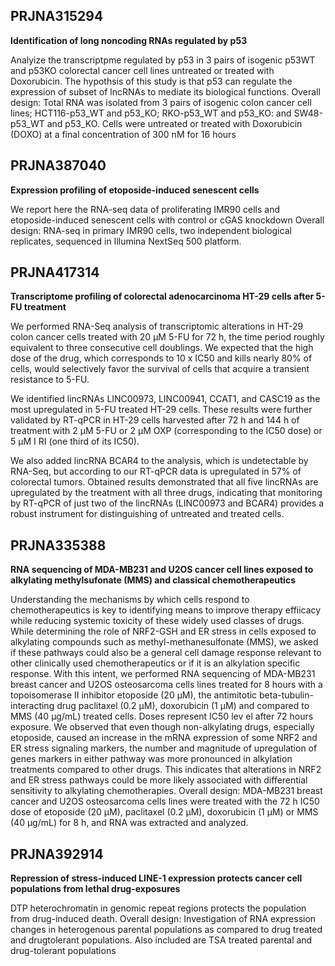 ## PRJNA315294

**Identification of long noncoding RNAs regulated by p53**

Analyize the transcriptpme regulated by p53 in 3 pairs of isogenic p53WT and 
p53KO colorectal cancer cell lines untreated or treated with Doxorubicin. 
The hypothsis of this study is that p53 can regulate the expression of subset 
of lncRNAs to mediate its biological functions. Overall design: Total RNA was 
isolated from 3 pairs of isogenic colon cancer cell lines; HCT116-p53_WT and 
p53_KO; RKO-p53_WT and p53_KO: and SW48-p53_WT and p53_KO. Cells were untreated 
or treated with Doxorubicin (DOXO) at a final concentration of 300 nM for 16 hours

## PRJNA387040 

**Expression profiling of etoposide-induced senescent cells**

We report here the RNA-seq data of proliferating IMR90 cells and etoposide-induced 
senescent cells with control or cGAS knockdown Overall design: RNA-seq in 
primary IMR90 cells, two independent biological replicates, sequenced in Illumina 
NextSeq 500 platform. 

## PRJNA417314

**Transcriptome profiling of colorectal adenocarcinoma HT-29 cells after 5-FU treatment**

We performed RNA-Seq analysis of transcriptomic alterations in HT-29 colon 
cancer cells treated with 20 µM 5-FU for 72 h, the time period roughly
equivalent to three consecutive cell doublings. We expected that the high 
dose of the drug, which corresponds to 10 x IC50 and kills nearly 80% of 
cells, would selectively favor the survival of cells that acquire a transient 
resistance to 5-FU.

We identified lincRNAs LINC00973, LINC00941, CCAT1, and CASC19 as the most 
upregulated in 5-FU treated HT-29 cells. These results were further 
validated by RT-qPCR in HT-29 cells harvested after 72 h and 144 h of treatment 
with 2 µM 5-FU or 2 µM OXP (corresponding to the IC50 dose) or 5 µM I
RI (one third of its IC50).

We also added lincRNA BCAR4 to the analysis, which is undetectable by RNA-Seq,
but according to our RT-qPCR data is upregulated in 57% of colorectal tumors. 
Obtained results demonstrated that all five lincRNAs are upregulated by the 
treatment with all three drugs, indicating that monitoring by RT-qPCR of just 
two of the lincRNAs (LINC00973 and BCAR4) provides a robust instrument for 
distinguishing of untreated and treated cells.

## PRJNA335388  

**RNA sequencing of MDA-MB231 and U2OS cancer cell lines exposed to alkylating methylsufonate (MMS) and classical chemotherapeutics**

Understanding the mechanisms by which cells respond to chemotherapeutics is key
to identifying means to improve therapy effiicacy while reducing systemic 
toxicity of these widely used classes of drugs. While determining the role 
of NRF2-GSH and ER stress in cells exposed to alkylating compounds such as 
methyl-methanesulfonate (MMS), we asked if these pathways could also be a 
general cell damage response relevant to other clinically used chemotherapeutics 
or if it is an alkylation specific response. With this intent, we performed 
RNA sequencing of MDA-MB231 breast cancer and U2OS osteosarcoma cells lines 
treated for 8 hours with a topoisomerase II inhibitor etoposide (20 µM), the
antimitotic beta-tubulin-interacting drug paclitaxel (0.2 µM), doxorubicin
(1 µM) and compared to MMS (40 µg/mL) treated cells. Doses represent IC50 lev
el after 72 hours exposure. We observed that even though non-alkylating drugs,
especially etoposide, caused an increase in the mRNA expression of some NRF2 
and ER stress signaling markers, the number and magnitude of upregulation of 
genes markers in either pathway was more pronounced in alkylation treatments 
compared to other drugs. This indicates that alterations in NRF2 and ER stress 
pathways could be more likely associated with differential sensitivity to 
alkylating chemotherapies. Overall design: MDA-MB231 breast cancer and U2OS 
osteosarcoma cells lines were treated with the 72 h IC50  dose of etoposide
(20 µM), paclitaxel (0.2 µM),  doxorubicin (1 µM) or  MMS (40 µg/mL) for 8
 h, and RNA was extracted and analyzed.

## PRJNA392914

**Repression of stress-induced LINE-1 expression protects cancer cell populations from lethal drug-exposures**

DTP heterochromatin in genomic repeat regions protects the population from 
drug-induced death. Overall design: Investigation of RNA expression changes in 
heterogenous parental populations as compared to drug treated and drugtolerant 
populations. Also included are TSA treated parental and drug-tolerant populations
